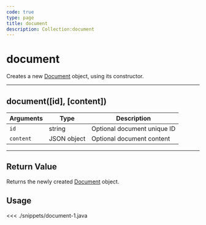 ```yaml
---
code: true
type: page
title: document
description: Collection:document
---
```


# document

Creates a new [Document](/sdk/android/3/core-classes/document/) object, using its constructor.

---

## document([id], [content])

| Arguments | Type        | Description                 |
| --------- | ----------- | --------------------------- |
| `id`      | string      | Optional document unique ID |
| `content` | JSON object | Optional document content   |

---

## Return Value

Returns the newly created [Document](/sdk/android/3/core-classes/document/) object.

## Usage

<<< ./snippets/document-1.java

